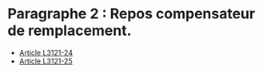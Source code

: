 # Paragraphe 2 : Repos compensateur de remplacement.

* [Article L3121-24](./LEGIARTI000031086613.md)
* [Article L3121-25](./LEGIARTI000019357085.md)
